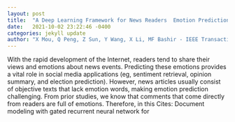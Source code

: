 ```yaml
---
layout: post
title:  "A Deep Learning Framework for News Readers  Emotion Prediction Based on Features From News Article and Pseudo Comments"
date:   2021-10-02 23:22:46 -0400
categories: jekyll update
author: "X Mou, Q Peng, Z Sun, Y Wang, X Li, MF Bashir - IEEE Transactions on Cybernetics, 2021"
---
```

With the rapid development of the Internet, readers tend to share their views and emotions about news events. Predicting these emotions provides a vital role in social media applications (eg, sentiment retrieval, opinion summary, and election prediction). However, news articles usually consist of objective texts that lack emotion words, making emotion prediction challenging. From prior studies, we know that comments that come directly from readers are full of emotions. Therefore, in this Cites: Document modeling with gated recurrent neural network for